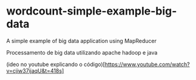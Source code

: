 # wordcount-simple-example-big-data
A simple example of big data application using MapReducer


Processamento de big data utilizando apache hadoop e java

(ideo no youtube explicando o código)[https://www.youtube.com/watch?v=cjiw37ijaqU&t=418s]

